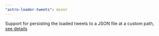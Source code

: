 ```yaml
---
"astro-loader-tweets": minor
---
```


Support for persisting the loaded tweets to a JSON file at a custom path, [see details](https://github.com/lin-stephanie/astro-loaders/tree/main/packages/astro-loader-tweets#about-the-storage-configuration)
